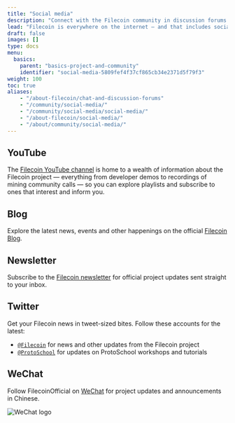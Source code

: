 ```yaml
---
title: "Social media"
description: "Connect with the Filecoin community in discussion forums or on IRC"
lead: "Filecoin is everywhere on the internet — and that includes social media. Find your favorite flavor here."
draft: false
images: []
type: docs
menu:
  basics:
    parent: "basics-project-and-community"
    identifier: "social-media-5809fef4f37cf865cb34e2371d5f79f3"
weight: 100
toc: true
aliases:
    - "/about-filecoin/chat-and-discussion-forums"
    - "/community/social-media/"
    - "/community/social-media/social-media/"
    - "/about-filecoin/social-media/"
    - "/about/community/social-media/"
---
```


## YouTube

The [Filecoin YouTube channel](https://www.youtube.com/channel/UCPyYmtJYQwxM-EUyRUTp5DA) is home to a wealth of information about the Filecoin project — everything from developer demos to recordings of mining community calls  — so you can explore playlists and subscribe to ones that interest and inform you.

## Blog

Explore the latest news, events and other happenings on the official [Filecoin Blog](https://filecoin.io/blog/).

## Newsletter

Subscribe to the [Filecoin newsletter](https://filecoin.io/build/#events) for official project updates sent straight to your inbox.

## Twitter

Get your Filecoin news in tweet-sized bites. Follow these accounts for the latest:

<!-- markdown-link-check-disable -->
<!--
Link checker tool flagged these links. 
They've been manually checked and confirmed to work.
-->
- [`@Filecoin`](https://twitter.com/filecoin) for news and other updates from the Filecoin project
- [`@ProtoSchool`](https://twitter.com/protoschool) for updates on ProtoSchool workshops and tutorials
<!-- markdown-link-check-enable -->

## WeChat

Follow FilecoinOfficial on [WeChat](https://www.wechat.com/mobile) for project updates and announcements in Chinese.

![WeChat logo](wechat-qr.jpg)
